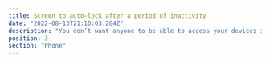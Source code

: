 ```yaml
---
title: Screen to auto-lock after a period of inactivity
date: "2022-08-13T21:10:03.284Z"
description: "You don’t want anyone to be able to access your devices if you leave them unattended. On your phone, laptop etc, go into settings and check that after a short period, the screen will auto-lock and require your passcode again to reenter."
position: 3
section: "Phone"
---
```

